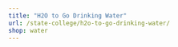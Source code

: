 ```yaml
---
title: "H2O to Go Drinking Water"
url: /state-college/h2o-to-go-drinking-water/
shop: water
---
```

